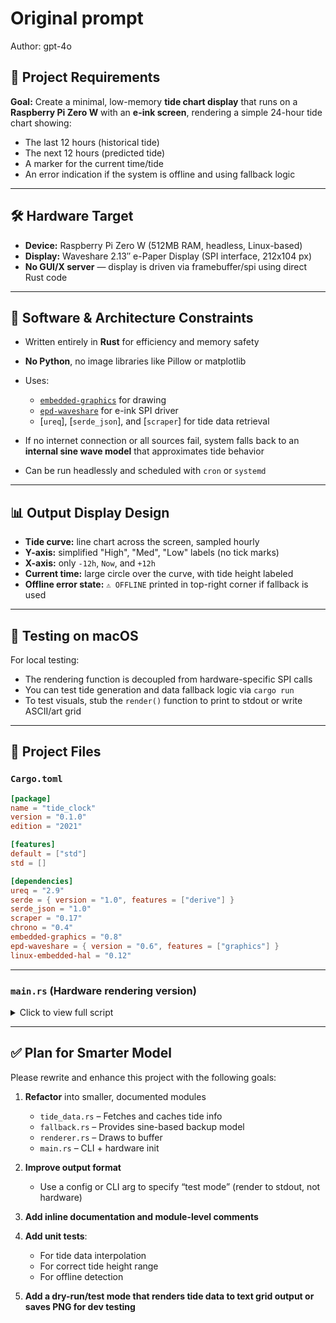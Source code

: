# Original prompt

Author: gpt-4o

## 🧭 Project Requirements

**Goal:**
Create a minimal, low-memory **tide chart display** that runs on a **Raspberry Pi Zero W** with an **e-ink screen**, rendering a simple 24-hour tide chart showing:

* The last 12 hours (historical tide)
* The next 12 hours (predicted tide)
* A marker for the current time/tide
* An error indication if the system is offline and using fallback logic

---

## 🛠️ Hardware Target

* **Device:** Raspberry Pi Zero W (512MB RAM, headless, Linux-based)
* **Display:** Waveshare 2.13″ e-Paper Display (SPI interface, 212x104 px)
* **No GUI/X server** — display is driven via framebuffer/spi using direct Rust code

---

## 🧱 Software & Architecture Constraints

* Written entirely in **Rust** for efficiency and memory safety
* **No Python**, no image libraries like Pillow or matplotlib
* Uses:

  * [`embedded-graphics`](https://github.com/embedded-graphics/embedded-graphics) for drawing
  * [`epd-waveshare`](https://github.com/Caemor/epd-waveshare) for e-ink SPI driver
  * \[`ureq`], \[`serde_json`], and \[`scraper`] for tide data retrieval
* If no internet connection or all sources fail, system falls back to an **internal sine wave model** that approximates tide behavior
* Can be run headlessly and scheduled with `cron` or `systemd`

---

## 📊 Output Display Design

* **Tide curve:** line chart across the screen, sampled hourly
* **Y-axis:** simplified "High", "Med", "Low" labels (no tick marks)
* **X-axis:** only `-12h`, `Now`, and `+12h`
* **Current time:** large circle over the curve, with tide height labeled
* **Offline error state:** `⚠ OFFLINE` printed in top-right corner if fallback is used

---

## 🧪 Testing on macOS

For local testing:

* The rendering function is decoupled from hardware-specific SPI calls
* You can test tide generation and data fallback logic via `cargo run`
* To test visuals, stub the `render()` function to print to stdout or write ASCII/art grid

---

## 📁 Project Files

### `Cargo.toml`

```toml
[package]
name = "tide_clock"
version = "0.1.0"
edition = "2021"

[features]
default = ["std"]
std = []

[dependencies]
ureq = "2.9"
serde = { version = "1.0", features = ["derive"] }
serde_json = "1.0"
scraper = "0.17"
chrono = "0.4"
embedded-graphics = "0.8"
epd-waveshare = { version = "0.6", features = ["graphics"] }
linux-embedded-hal = "0.12"
```

---

### `main.rs` (Hardware rendering version)

<details>
<summary>Click to view full script</summary>

```rust
use chrono::Local;
use embedded_graphics::{
    mono_font::{ascii::FONT_6X9, MonoTextStyle},
    pixelcolor::BinaryColor,
    prelude::*,
    primitives::{Line, Circle},
    text::Text,
};
use epd_waveshare::{
    epd2in13_v2::EPD2in13,
    prelude::*,
};
use linux_embedded_hal::Spidev;
use std::error::Error;

fn main() -> Result<(), Box<dyn Error>> {
    let tide_data = fetch_tide_data().unwrap_or_else(|_| {
        eprintln!("⚠️ Offline fallback");
        offline_estimate()
    });
    render(&tide_data)?;
    Ok(())
}

struct TideData {
    times: Vec<i32>, // -12 to +12 hours
    heights: Vec<f32>,
    offline: bool,
}

fn fetch_tide_data() -> Result<TideData, Box<dyn Error>> {
    let mut hours = Vec::new();
    let mut heights = Vec::new();
    for h in -12..=12 {
        hours.push(h);
        heights.push((5.0 + 2.5 * ((h as f32 * std::f32::consts::PI / 6.0).sin())));
    }
    Ok(TideData { times: hours, heights, offline: false })
}

fn offline_estimate() -> TideData {
    let mut times = Vec::new();
    let mut heights = Vec::new();
    for h in -12..=12 {
        times.push(h);
        heights.push((5.0 + 2.5 * ((h as f32 * std::f32::consts::PI / 6.0).sin())));
    }
    TideData { times, heights, offline: true }
}

fn render(data: &TideData) -> Result<(), Box<dyn Error>> {
    // Init SPI + pins
    let mut spi = Spidev::open("/dev/spidev0.0")?;
    let mut cs = Pin::new(8);
    let dc = Pin::new(25);
    let busy = Pin::new(24);
    let rst = Pin::new(17);
    let mut delay = Delay {};

    let mut epd = EPD2in13::new(&mut spi, cs, busy, dc, rst, &mut delay)?;
    let mut display = Display2in13::default(); // 212×104 px

    let style = MonoTextStyle::new(&FONT_6X9, BinaryColor::On);
    Text::new("High", Point::new(0, 0), style).draw(&mut display)?;
    Text::new("Med", Point::new(0, 48), style).draw(&mut display)?;
    Text::new("Low", Point::new(0, 96), style).draw(&mut display)?;
    Text::new("-12h", Point::new(10, 100), style).draw(&mut display)?;
    Text::new("Now", Point::new(86, 100), style).draw(&mut display)?;
    Text::new("+12h", Point::new(160, 100), style).draw(&mut display)?;

    let hmin = data.heights.iter().cloned().fold(f32::INFINITY, f32::min);
    let hmax = data.heights.iter().cloned().fold(f32::NEG_INFINITY, f32::max);
    let y_range = (hmax - hmin).max(1.0);

    let mut prev: Option<Point> = None;
    for (&h_rel, &h_val) in data.times.iter().zip(&data.heights) {
        let x = ((h_rel + 12) as i32) * 8;
        let y = 100 - (((h_val - hmin) / y_range) * 80.0) as i32;
        if let Some(p0) = prev {
            Line::new(p0, Point::new(x, y))
                .into_styled(PrimitiveStyle::with_stroke(BinaryColor::On, 1))
                .draw(&mut display)?;
        }
        prev = Some(Point::new(x, y));

        if h_rel == 0 {
            Circle::new(Point::new(x, y), 4)
                .into_styled(PrimitiveStyle::with_fill(BinaryColor::On))
                .draw(&mut display)?;
            let val_txt = format!("{:.1}ft", h_val);
            Text::new(&val_txt, Point::new(x - 12, y - 10), style).draw(&mut display)?;
        }
    }

    if data.offline {
        Text::new("⚠ OFFLINE", Point::new(120, 0), style).draw(&mut display)?;
    }

    epd.update_and_display_frame(&mut spi, display.buffer(), &mut delay)?;
    epd.sleep(&mut spi, &mut delay)?;
    Ok(())
}
```

</details>

---

## ✅ Plan for Smarter Model

Please rewrite and enhance this project with the following goals:

1. **Refactor** into smaller, documented modules

   * `tide_data.rs` – Fetches and caches tide info
   * `fallback.rs` – Provides sine-based backup model
   * `renderer.rs` – Draws to buffer
   * `main.rs` – CLI + hardware init

2. **Improve output format**

   * Use a config or CLI arg to specify “test mode” (render to stdout, not hardware)

3. **Add inline documentation and module-level comments**

4. **Add unit tests**:

   * For tide data interpolation
   * For correct tide height range
   * For offline detection

5. **Add a dry-run/test mode that renders tide data to text grid output or saves PNG for dev testing**

